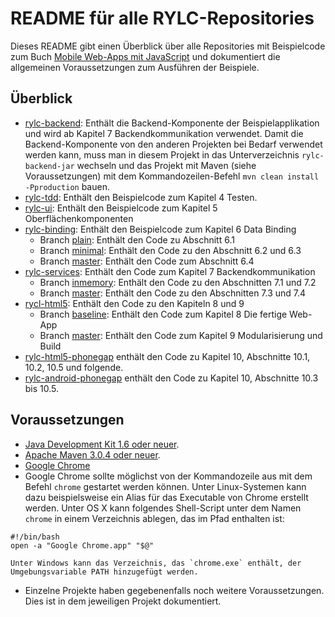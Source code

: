 # README für alle RYLC-Repositories #

Dieses README gibt einen Überblick über alle Repositories mit Beispielcode zum Buch [Mobile Web-Apps mit JavaScript](opitz-consulting.com/go_javascriptbuch) und dokumentiert die allgemeinen Voraussetzungen zum Ausführen der Beispiele.

## Überblick ##

*   [rylc-backend](https://github.com/mjswa/rylc-backend): Enthält die Backend-Komponente der Beispielapplikation und wird ab Kapitel 7 Backendkommunikation verwendet. Damit die Backend-Komponente von den anderen Projekten bei Bedarf verwendet werden kann, muss man in diesem Projekt in das Unterverzeichnis `rylc-backend-jar` wechseln und das Projekt mit Maven (siehe Voraussetzungen) mit dem Kommandozeilen-Befehl `mvn clean install -Pproduction` bauen.
*   [rylc-tdd](https://github.com/mjswa/rylc-tdd): Enthält den Beispielcode zum Kapitel 4 Testen.
*   [rylc-ui](https://github.com/mjswa/rylc-ui): Enthält den Beispielcode zum Kapitel 5 Oberflächenkomponenten
*   [rylc-binding](https://github.com/mjswa/rylc-binding): Enthält den Beispielcode zum Kapitel 6 Data Binding
    *   Branch [plain](https://github.com/mjswa/rylc-binding/tree/plain): Enthält den Code zu Abschnitt 6.1
    *   Branch [minimal](https://github.com/mjswa/rylc-binding/tree/minimal): Enthält den Code zu den Abschnitt 6.2 und 6.3
    *   Branch [master](https://github.com/mjswa/rylc-binding): Enthält den Code zum Abschnitt 6.4
*   [rylc-services](https://github.com/mjswa/rylc-services): Enthält den Code zum Kapitel 7 Backendkommunikation    
    *   Branch [inmemory](https://github.com/mjswa/rylc-services/tree/inmemory): Enthält den Code zu den Abschnitten 7.1 und 7.2
    *   Branch [master](https://github.com/mjswa/rylc-services): Enthält den Code zu den Abschnitten 7.3 und 7.4
*    [rycl-html5](https://github.com/mjswa/rylc-html5): Enthält den Code zu den Kapiteln 8 und 9
     *   Branch [baseline](https://github.com/mjswa/rylc-html5/tree/baseline): Enthält den Code zum Kapitel 8 Die fertige Web-App
     *   Branch [master](https://github.com/mjswa/rylc-html5): Enthält den Code zum Kapitel 9 Modularisierung und Build
*    [rylc-html5-phonegap](https://github.com/mjswa/rylc-html5-phonegap) enthält den Code zu Kapitel 10, Abschnitte 10.1, 10.2, 10.5 und folgende.
*    [rylc-android-phonegap](https://github.com/mjswa/rylc-android-phonegap) enthält den Code zu Kapitel 10, Abschnitte 10.3 bis 10.5.

## Voraussetzungen ##

*   [Java Development Kit 1.6 oder neuer](http://www.oracle.com/technetwork/java/javase/downloads/index.html).
*   [Apache Maven 3.0.4 oder neuer](http://maven.apache.org/).
*   [Google Chrome](http://www.google.com/chrome)
*   Google Chrome sollte möglichst von der Kommandozeile aus mit dem Befehl `chrome` gestartet werden können. Unter Linux-Systemen kann dazu beispielsweise ein Alias für das Executable von Chrome erstellt werden. Unter OS X kann folgendes Shell-Script unter dem Namen `chrome` in einem Verzeichnis ablegen, das im Pfad enthalten ist:
<pre><code>#!/bin/bash
open -a "Google Chrome.app" "$@"</code></pre>
    Unter Windows kann das Verzeichnis, das `chrome.exe` enthält, der Umgebungsvariable PATH hinzugefügt werden.
*   Einzelne Projekte haben gegebenenfalls noch weitere Voraussetzungen. Dies ist in dem jeweiligen Projekt dokumentiert.
